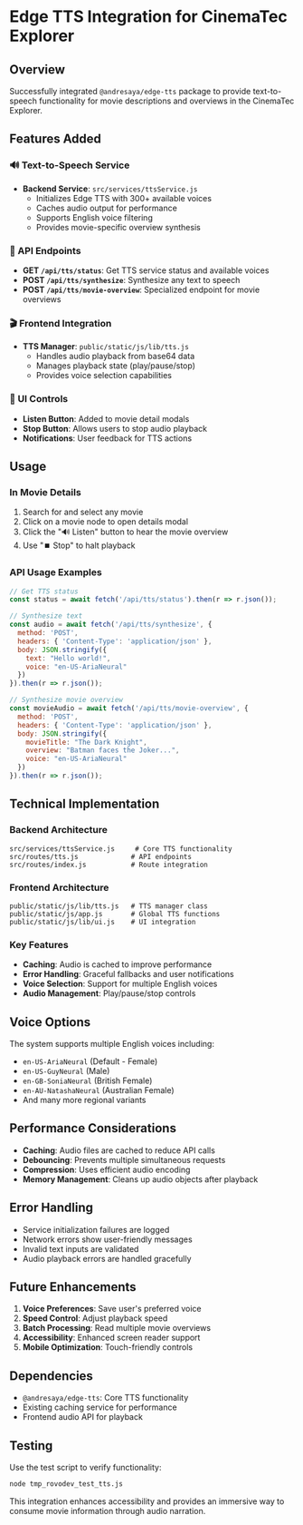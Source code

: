 # Edge TTS Integration for CinemaTec Explorer

## Overview

Successfully integrated `@andresaya/edge-tts` package to provide text-to-speech functionality for movie descriptions and overviews in the CinemaTec Explorer.

## Features Added

### 🔊 Text-to-Speech Service
- **Backend Service**: `src/services/ttsService.js`
  - Initializes Edge TTS with 300+ available voices
  - Caches audio output for performance
  - Supports English voice filtering
  - Provides movie-specific overview synthesis

### 📡 API Endpoints
- **GET `/api/tts/status`**: Get TTS service status and available voices
- **POST `/api/tts/synthesize`**: Synthesize any text to speech
- **POST `/api/tts/movie-overview`**: Specialized endpoint for movie overviews

### 🎬 Frontend Integration
- **TTS Manager**: `public/static/js/lib/tts.js`
  - Handles audio playback from base64 data
  - Manages playback state (play/pause/stop)
  - Provides voice selection capabilities

### 🎯 UI Controls
- **Listen Button**: Added to movie detail modals
- **Stop Button**: Allows users to stop audio playback
- **Notifications**: User feedback for TTS actions

## Usage

### In Movie Details
1. Search for and select any movie
2. Click on a movie node to open details modal
3. Click the "🔊 Listen" button to hear the movie overview
4. Use "⏹️ Stop" to halt playback

### API Usage Examples

```javascript
// Get TTS status
const status = await fetch('/api/tts/status').then(r => r.json());

// Synthesize text
const audio = await fetch('/api/tts/synthesize', {
  method: 'POST',
  headers: { 'Content-Type': 'application/json' },
  body: JSON.stringify({
    text: "Hello world!",
    voice: "en-US-AriaNeural"
  })
}).then(r => r.json());

// Synthesize movie overview
const movieAudio = await fetch('/api/tts/movie-overview', {
  method: 'POST',
  headers: { 'Content-Type': 'application/json' },
  body: JSON.stringify({
    movieTitle: "The Dark Knight",
    overview: "Batman faces the Joker...",
    voice: "en-US-AriaNeural"
  })
}).then(r => r.json());
```

## Technical Implementation

### Backend Architecture
```
src/services/ttsService.js     # Core TTS functionality
src/routes/tts.js             # API endpoints
src/routes/index.js           # Route integration
```

### Frontend Architecture
```
public/static/js/lib/tts.js   # TTS manager class
public/static/js/app.js       # Global TTS functions
public/static/js/lib/ui.js    # UI integration
```

### Key Features
- **Caching**: Audio is cached to improve performance
- **Error Handling**: Graceful fallbacks and user notifications
- **Voice Selection**: Support for multiple English voices
- **Audio Management**: Play/pause/stop controls

## Voice Options

The system supports multiple English voices including:
- `en-US-AriaNeural` (Default - Female)
- `en-US-GuyNeural` (Male)
- `en-GB-SoniaNeural` (British Female)
- `en-AU-NatashaNeural` (Australian Female)
- And many more regional variants

## Performance Considerations

- **Caching**: Audio files are cached to reduce API calls
- **Debouncing**: Prevents multiple simultaneous requests
- **Compression**: Uses efficient audio encoding
- **Memory Management**: Cleans up audio objects after playback

## Error Handling

- Service initialization failures are logged
- Network errors show user-friendly messages
- Invalid text inputs are validated
- Audio playback errors are handled gracefully

## Future Enhancements

1. **Voice Preferences**: Save user's preferred voice
2. **Speed Control**: Adjust playback speed
3. **Batch Processing**: Read multiple movie overviews
4. **Accessibility**: Enhanced screen reader support
5. **Mobile Optimization**: Touch-friendly controls

## Dependencies

- `@andresaya/edge-tts`: Core TTS functionality
- Existing caching service for performance
- Frontend audio API for playback

## Testing

Use the test script to verify functionality:
```bash
node tmp_rovodev_test_tts.js
```

This integration enhances accessibility and provides an immersive way to consume movie information through audio narration.